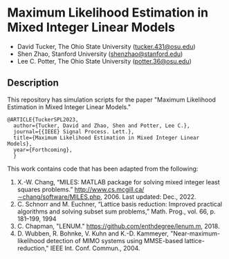 # Maximum Likelihood Estimation in Mixed Integer Linear Models
* David Tucker, The Ohio State University (tucker.431@osu.edu)
* Shen Zhao, Stanford University (shenzhao@stanford.edu)
* Lee C. Potter, The Ohio State University (potter.36@osu.edu)

## Description
This repository has simulation scripts for the paper "Maximum Likelihood Estimation in Mixed Integer Linear Models."
```
@ARTICLE{TuckerSPL2023,
  author={Tucker, David and Zhao, Shen and Potter, Lee C.},
  journal={{IEEE} Signal Process. Lett.}, 
  title={Maximum Likelihood Estimation in Mixed Integer Linear Models}, 
  year={Forthcoming},
  }
```  
This work contains code that has been adapted from the following:

1. X.-W. Chang, “MILES: MATLAB package for solving mixed integer least squares problems.” http://www.cs.mcgill.ca/∼chang/software/MILES.php, 2006. Last updated: Dec., 2022.
2. C. Schnorr and M. Euchner, “Lattice basis reduction: Improved practical algorithms and solving subset sum problems,” Math. Prog., vol. 66, p. 181–199, 1994
3. C. Chapman, "LENUM." https://github.com/enthdegree/lenum.m, 2018.
4. D. Wubben, R. Bohnke, V. Kuhn and K.-D. Kammeyer, "Near-maximum-likelihood detection of MIMO systems using MMSE-based lattice-reduction," IEEE Int. Conf. Commun., 2004.
